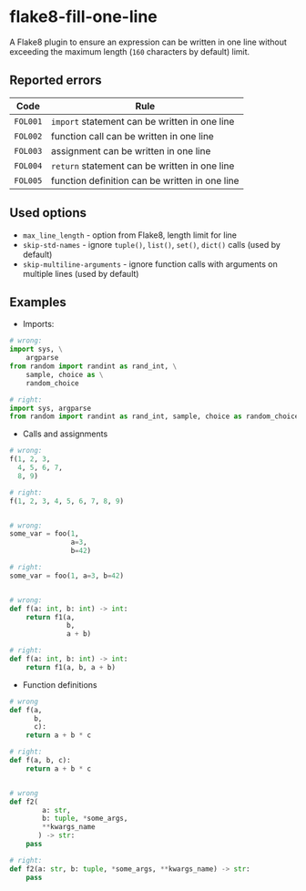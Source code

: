 # flake8-fill-one-line
A Flake8 plugin to ensure an expression can be written in one line without exceeding the maximum length (`160` characters by default) limit.

## Reported errors

|   Code   | Rule                                           |
| -------- |------------------------------------------------|
| `FOL001` | `import` statement can be written in one line  |
| `FOL002` | function call can be written in one line       |
| `FOL003` | assignment can be written in one line          |
| `FOL004` | `return` statement can be written in one line  |
| `FOL005` | function definition can be written in one line |


## Used options

* `max_line_length` - option from Flake8, length limit for line 
* `skip-std-names` - ignore `tuple()`, `list()`, `set()`, `dict()` calls (used by default)
* `skip-multiline-arguments` - ignore function calls with arguments on multiple lines (used by default)


## Examples

* Imports:
```python
# wrong: 
import sys, \
    argparse
from random import randint as rand_int, \
    sample, choice as \
    random_choice

# right: 
import sys, argparse
from random import randint as rand_int, sample, choice as random_choice
```

* Calls and assignments
```python
# wrong:
f(1, 2, 3,
  4, 5, 6, 7,
  8, 9)

# right:
f(1, 2, 3, 4, 5, 6, 7, 8, 9)


# wrong:
some_var = foo(1,
               a=3,
               b=42)

# right:
some_var = foo(1, a=3, b=42)


# wrong:
def f(a: int, b: int) -> int:
    return f1(a,
              b,
              a + b)

# right:
def f(a: int, b: int) -> int:
    return f1(a, b, a + b)
```

* Function definitions
```python
# wrong
def f(a,
      b,
      c):
    return a + b * c

# right:
def f(a, b, c):
    return a + b * c


# wrong
def f2(
        a: str,
        b: tuple, *some_args,
        **kwargs_name
       ) -> str:
    pass

# right:
def f2(a: str, b: tuple, *some_args, **kwargs_name) -> str:
    pass
```
